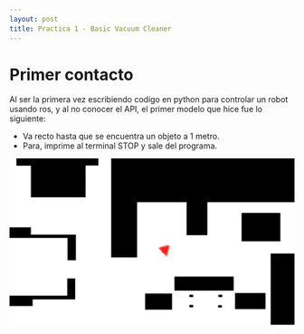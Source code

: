 ```yaml
---
layout: post
title: Practica 1 - Basic Vacuum Cleaner
---
```


# Primer contacto

Al ser la primera vez escribiendo codigo en python para controlar un robot usando ros, y al no conocer el API, el
primer modelo  que hice fue lo siguiente:

- Va recto hasta que se encuentra un objeto a 1 metro.
- Para, imprime al terminal STOP y sale del programa.

![Primera prueba gif](../images/primera_prueba.gif)